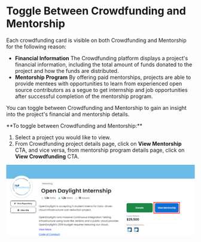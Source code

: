 # Toggle Between Crowdfunding and Mentorship

Each crowdfunding card is visible on both Crowdfunding and Mentorship for the following reason:‌

* **Financial Information** The Crowdfunding platform displays a project's financial information, including the total amount of funds donated to the project and how the funds are distributed.
* **Mentorship Program** By offering paid mentorships, projects are able to provide mentees with opportunities to learn from experienced open source contributors as a segue to get internship and job opportunities after successful completion of the mentorship program.

You can toggle between Crowdfunding and Mentorship to gain an insight into the project's financial and mentorship details.‌

\*\*To toggle between Crowdfunding and Mentorship:\*\*‌

1. Select a project you would like to view.
2. From Crowdfunding project details page, click on **View Mentorship** CTA, and vice versa, from mentorship program details page, click on **View Crowdfunding** CTA.

![Toggle to Mentorship](<../../.gitbook/assets/toggle to mentoship.png>)
